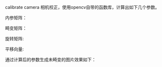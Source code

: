 calibrate camera  相机校正，使用opencv自带的函数库，计算出如下几个参数。

内参矩阵：


畸变矩阵：



旋转矩阵:



平移向量:



通过计算后的参数生成未畸变的图片效果如下：

